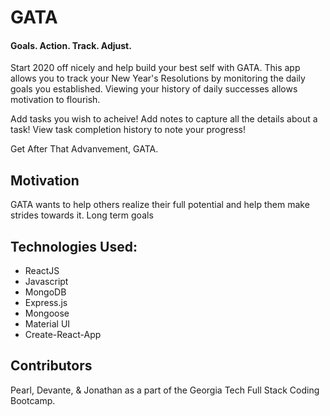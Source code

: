 # GATA
#### Goals. Action. Track. Adjust.
Start 2020 off nicely and help build your best self with GATA. This app allows you to track your New Year's Resolutions by monitoring the daily goals you established. Viewing your history of daily successes allows motivation to flourish.


Add tasks you wish to acheive!
Add notes to capture all the details about a task!
View task completion history to note your progress!


Get After That Advanvement, GATA.

## Motivation
GATA wants to help others realize their full potential and help them make strides towards it. Long term goals

## Technologies Used:
- ReactJS 
- Javascript
- MongoDB
- Express.js
- Mongoose
- Material UI
- Create-React-App

## Contributors
Pearl, Devante, & Jonathan as a part of the Georgia Tech Full Stack Coding Bootcamp.